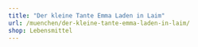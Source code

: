 ```yaml
---
title: "Der kleine Tante Emma Laden in Laim"
url: /muenchen/der-kleine-tante-emma-laden-in-laim/
shop: Lebensmittel
---
```

